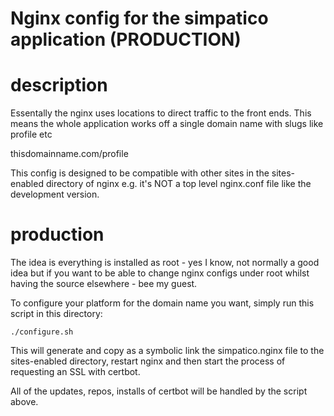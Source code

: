 # Nginx config for the simpatico application (PRODUCTION)

# description

Essentally the nginx uses locations to direct traffic to the front ends. This means the whole application works off a single domain name with slugs like profile etc

thisdomainname.com/profile

This config is designed to be compatible with other sites in the sites-enabled directory of nginx e.g. it's NOT a top level nginx.conf file like the development version.

# production

The idea is everything is installed as root - yes I know, not normally a good idea but if you want to be able to change nginx configs under root whilst having the source elsewhere - bee my guest.

To configure your platform for the domain name you want, simply run this script in this directory:

```
./configure.sh
```

This will generate and copy as a symbolic link the simpatico.nginx file to the sites-enabled directory, restart nginx and then start the process of requesting an SSL with certbot.

All of the updates, repos, installs of certbot will be handled by the script above.